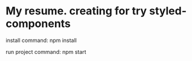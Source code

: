 # My resume. creating for try styled-components


install 
command: npm install

run project
command: npm start
